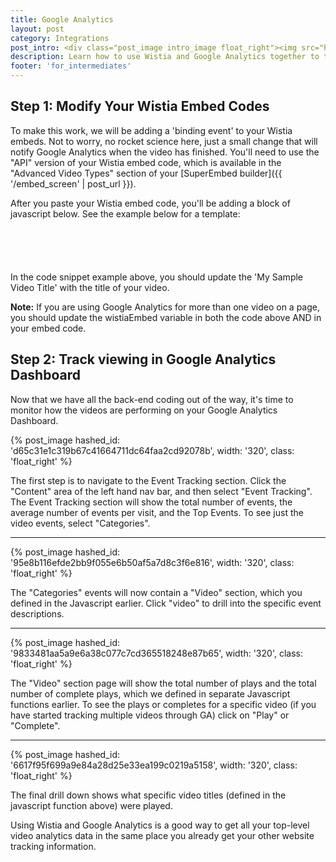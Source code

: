 ```yaml
---
title: Google Analytics
layout: post
category: Integrations
post_intro: <div class="post_image intro_image float_right"><img src="http://embed.wistia.com/deliveries/85df32f894f2b308139bd9feb49c8c04aed6efbd.png" width="250px" alt="google-analytics2" /></div><p>At Wistia, we love analytics.  While ours are pretty sweet, there are lots of tools out there, like <a href="http://google.com/analytics" title="google analytics">Google Analytics</a>. While Wistia's analytics give you more in-depth information on video plays, putting basic 'video play' stats in Google Analytics can give you a better picture of your web visit metrics.</p><p>This guide is here to help you get started integrating Wistia video tracking with your Google Analytics account.</p>
description: Learn how to use Wistia and Google Analytics together to track video plays.
footer: 'for_intermediates'
---
```


## Step 1: Modify Your Wistia Embed Codes

To make this work, we will be adding a 'binding event' to your Wistia embeds.  Not to worry, no rocket science here, just a small change that will notify Google Analytics when the video has finished.  You'll need to use the "API" version of your Wistia embed code, which is available in the "Advanced Video Types" section of your [SuperEmbed builder]({{ '/embed_screen' | post_url }}).

After you paste your Wistia embed code, you'll be adding a block of javascript below.  See the example below for a template:

<pre><code class="language-javascript">
<script type="text/javascript">
function gaFunc() {
  _gaq.push(['_trackEvent', 'Video','Play', 'My Sample Video Title']);
  wistiaEmbed.unbind("play", gaFunc);
}

wistiaEmbed.bind("play", gaFunc);

wistiaEmbed.bind("end", function () {
  _gaq.push(['_trackEvent', 'Video','Complete', 'My Sample Video Title']);
});
</script>
</code></pre>

In the code snippet example above, you should update the 'My Sample Video Title' with the title of your video.

**Note:** If you are using Google Analytics for more than one video on a page, you should update the <span class='code'>wistiaEmbed</span> variable in both the code above AND in your embed code.

## Step 2: Track viewing in Google Analytics Dashboard

Now that we have all the back-end coding out of the way, it's time to monitor how the videos are performing on your Google Analytics Dashboard.

{% post_image hashed_id: 'd65c31e1c319b67c41664711dc64faa2cd92078b', width: '320', class: 'float_right' %} 

The first step is to navigate to the Event Tracking section.  Click the "Content" area of the left hand nav bar, and then select "Event Tracking".  The Event Tracking section will show the total number of events, the average number of events per visit, and the Top Events.  To see just the video events, select "Categories".

----

{% post_image hashed_id: '95e8b116efde2bb9f055e6b50af5a7d8c3f6e816', width: '320', class: 'float_right' %} 

The "Categories" events will now contain a "Video" section, which you defined in the Javascript earlier.  Click "video" to drill into the specific event descriptions.

----

{% post_image hashed_id: '9833481aa5a9e6a38c077c7cd365518248e87b65', width: '320', class: 'float_right' %} 

The "Video" section page will show the total number of plays and the total number of complete plays, which we defined in separate Javascript functions earlier.  To see the plays or completes for a specific video (if you have started tracking multiple videos through GA) click on "Play" or "Complete".

----

{% post_image hashed_id: '6617f95f699a9e84a28d25e33ea199c0219a5158', width: '320', class: 'float_right' %} 

The final drill down shows what specific video titles (defined in the javascript function above) were played.

Using Wistia and Google Analytics is a good way to get all your top-level video analytics data in the same place you already get your other website tracking information.

